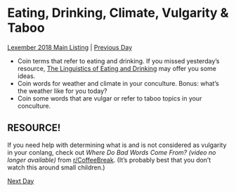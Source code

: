 # Eating, Drinking, Climate, Vulgarity & Taboo
[Lexember 2018 Main Listing](toc_lex18.md) | [Previous Day](../w1/07)

+ Coin terms that refer to eating and drinking. If you missed yesterday’s resource, [The Linguistics of Eating and Drinking](https://drive.google.com/file/d/1FlpgOhVhxRi7GNCLPuWZhFw9CJs9UxTn/view?usp=sharing) may offer you some ideas.
+ Coin words for weather and climate in your conculture. Bonus: what’s the weather like for you today?
+ Coin some words that are vulgar or refer to taboo topics in your conculture.

## RESOURCE!

If you need help with determining what is and is not considered as vulgarity in your conlang, check out _Where Do Bad Words Come From? (video no longer available)_ from [r/CoffeeBreak](https://www.reddit.com/r/CoffeeBreak/). (It’s probably best that you don’t watch this around small children.)

[Next Day](09)